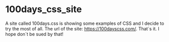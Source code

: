 # 100days_css_site
A site called 100days.css is showing some examples of CSS and I decide to try the most of all. The url of the site: https://100dayscss.com/.
That´s it. I hope don´t be sued by that!
